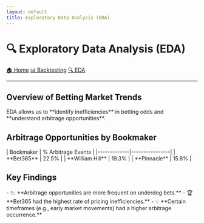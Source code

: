 ```yaml
---
layout: default
title: Exploratory Data Analysis (EDA)
---
```


<link rel="stylesheet" type="text/css" href="assets/styles.css">

# 🔍 Exploratory Data Analysis (EDA)

<div class="button-container">
    <a href="index.md" class="nav-button">🏠 Home</a>
    <a href="backtesting-results.md" class="nav-button">📊 Backtesting</a>
    <a href="eda.md" class="nav-button">🔍 EDA</a>
</div>

---

## **Overview of Betting Market Trends**
<div class="content-box">
EDA allows us to **identify inefficiencies** in betting odds and **understand arbitrage opportunities**.
</div>

## **Arbitrage Opportunities by Bookmaker**
<div class="content-box">
| Bookmaker    | % Arbitrage Events |
|-------------|----------------|
| **Bet365**  | 22.5%          |
| **William Hill** | 19.3%      |
| **Pinnacle** | 15.8%         |
</div>

## **Key Findings**
<div class="content-box">
- 📉 **Arbitrage opportunities are more frequent on underdog bets.**
- 🏆 **Bet365 had the highest rate of pricing inefficiencies.**
- 💡 **Certain timeframes (e.g., early market movements) had a higher arbitrage occurrence.**
</div>
